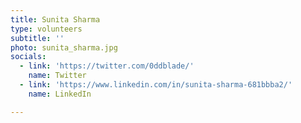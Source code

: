 ```yaml
---
title: Sunita Sharma
type: volunteers
subtitle: ''
photo: sunita_sharma.jpg
socials:
  - link: 'https://twitter.com/0ddblade/'
    name: Twitter
  - link: 'https://www.linkedin.com/in/sunita-sharma-681bbba2/'
    name: LinkedIn

---
```



